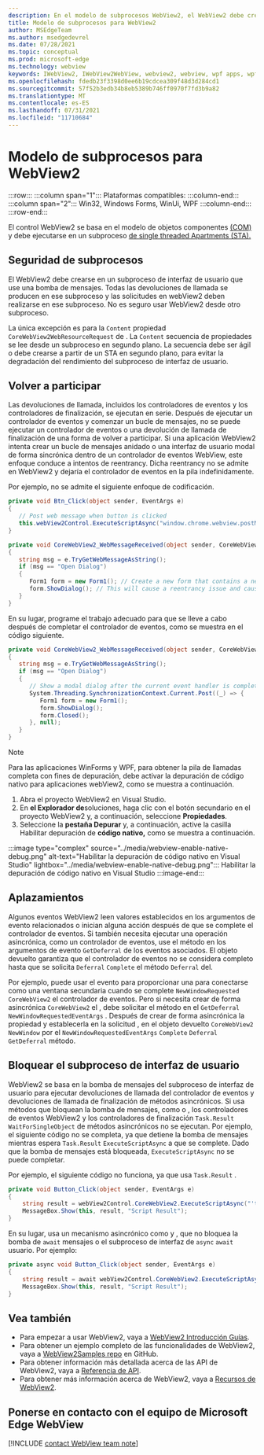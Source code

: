 ```yaml
---
description: En el modelo de subprocesos WebView2, el WebView2 debe crearse en un subproceso de interfaz de usuario con una bomba de mensajes.
title: Modelo de subprocesos para WebView2
author: MSEdgeTeam
ms.author: msedgedevrel
ms.date: 07/28/2021
ms.topic: conceptual
ms.prod: microsoft-edge
ms.technology: webview
keywords: IWebView2, IWebView2WebView, webview2, webview, wpf apps, wpf, edge, ICoreWebView2, ICoreWebView2Host, controlador de explorador, edge html
ms.openlocfilehash: fdedb23f3398d0ee6b19cdcea309f48d3d284cd1
ms.sourcegitcommit: 57f52b3edb34b8eb5389b746ff0970f7fd3b9a82
ms.translationtype: MT
ms.contentlocale: es-ES
ms.lasthandoff: 07/31/2021
ms.locfileid: "11710684"
---
```

# <a name="threading-model-for-webview2"></a>Modelo de subprocesos para WebView2

:::row:::
   :::column span="1":::
      Plataformas compatibles:
   :::column-end:::
   :::column span="2":::
      Win32, Windows Forms, WinUi, WPF
   :::column-end:::
:::row-end:::  

El control WebView2 se basa en el modelo de objetos componentes [(COM)][WindowsWin32ComTheComponentObjectModel] y debe ejecutarse en un subproceso [de single threaded Apartments (STA).][WindowsWin32ComSingleThreadedApartments]  

## <a name="thread-safety"></a>Seguridad de subprocesos  

El WebView2 debe crearse en un subproceso de interfaz de usuario que use una bomba de mensajes.  Todas las devoluciones de llamada se producen en ese subproceso y las solicitudes en webView2 deben realizarse en ese subproceso.  No es seguro usar WebView2 desde otro subproceso.  

La única excepción es para la `Content` propiedad `CoreWebView2WebResourceRequest` de .  La `Content` secuencia de propiedades se lee desde un subproceso en segundo plano.  La secuencia debe ser ágil o debe crearse a partir de un STA en segundo plano, para evitar la degradación del rendimiento del subproceso de interfaz de usuario.  

## <a name="re-entrancy"></a>Volver a participar  

Las devoluciones de llamada, incluidos los controladores de eventos y los controladores de finalización, se ejecutan en serie.  Después de ejecutar un controlador de eventos y comenzar un bucle de mensajes, no se puede ejecutar un controlador de eventos o una devolución de llamada de finalización de una forma de volver a participar.  Si una aplicación WebView2 intenta crear un bucle de mensajes anidado o una interfaz de usuario modal de forma sincrónica dentro de un controlador de eventos WebView, este enfoque conduce a intentos de reentrancy.  Dicha reentrancy no se admite en WebView2 y dejaría el controlador de eventos en la pila indefinidamente.

Por ejemplo, no se admite el siguiente enfoque de codificación.

```csharp
private void Btn_Click(object sender, EventArgs e)
{
   // Post web message when button is clicked
   this.webView2Control.ExecuteScriptAsync("window.chrome.webview.postMessage(\"Open Dialog\");");
}

private void CoreWebView2_WebMessageReceived(object sender, CoreWebView2WebMessageReceivedEventArgs e)
{
   string msg = e.TryGetWebMessageAsString();
   if (msg == "Open Dialog")
   {
      Form1 form = new Form1(); // Create a new form that contains a new WebView when web message is received.
      form.ShowDialog(); // This will cause a reentrancy issue and cause the newly created WebView inside the modal dialog to hang.
   }
}
```     

En su lugar, programe el trabajo adecuado para que se lleve a cabo después de completar el controlador de eventos, como se muestra en el código siguiente.

```csharp
private void CoreWebView2_WebMessageReceived(object sender, CoreWebView2WebMessageReceivedEventArgs e)
{
   string msg = e.TryGetWebMessageAsString();
   if (msg == "Open Dialog")
   {
      // Show a modal dialog after the current event handler is completed, to avoid potential reentrancy caused by running a nested message loop in the WebView2 event handler.
      System.Threading.SynchronizationContext.Current.Post((_) => {
         Form1 form = new Form1(); 
         form.ShowDialog();
         form.Closed();
      }, null);
   }
}
``` 

> [!NOTE]
> Para las aplicaciones WinForms y WPF, para obtener la pila de llamadas completa con fines de depuración, debe activar la depuración de código nativo para aplicaciones webView2, como se muestra a continuación.
> 1.  Abra el proyecto WebView2 en Visual Studio.
> 1.  En **el Explorador de**soluciones, haga clic con el botón secundario en el proyecto WebView2 y, a continuación, seleccione **Propiedades**.  
> 1.  Seleccione la **pestaña Depurar** y, a continuación, active la casilla Habilitar depuración de **código nativo,** como se muestra a continuación.

:::image type="complex" source="../media/webview-enable-native-debug.png" alt-text="Habilitar la depuración de código nativo en Visual Studio" lightbox="../media/webview-enable-native-debug.png":::
   Habilitar la depuración de código nativo en Visual Studio
:::image-end:::  

## <a name="deferrals"></a>Aplazamientos  

Algunos eventos WebView2 leen valores establecidos en los argumentos de evento relacionados o inician alguna acción después de que se complete el controlador de eventos.  Si también necesita ejecutar una operación asincrónica, como un controlador de eventos, use el método en los argumentos de evento `GetDeferral` de los eventos asociados.  El objeto devuelto garantiza que el controlador de eventos no se considera completo hasta que se solicita `Deferral` `Complete` el método `Deferral` del.  

Por ejemplo, puede usar el evento para proporcionar una para conectarse como una ventana secundaria cuando se complete `NewWindowRequested` `CoreWebView2` el controlador de eventos.  Pero si necesita crear de forma asincrónica `CoreWebView2` el , debe solicitar el método en el `GetDeferral` `NewWindowRequestedEventArgs` .  Después de crear de forma asincrónica la propiedad y establecerla en la solicitud , en el objeto devuelto `CoreWebView2` `NewWindow` por el `NewWindowRequestedEventArgs` `Complete` `Deferral` `GetDeferral` método.  

## <a name="block-the-ui-thread"></a>Bloquear el subproceso de interfaz de usuario  

WebView2 se basa en la bomba de mensajes del subproceso de interfaz de usuario para ejecutar devoluciones de llamada del controlador de eventos y devoluciones de llamada de finalización de métodos asincrónicos.  Si usa métodos que bloquean la bomba de mensajes, como o , los controladores de eventos WebView2 y los controladores de finalización `Task.Result` `WaitForSingleObject` de métodos asincrónicos no se ejecutan.  Por ejemplo, el siguiente código no se completa, ya que detiene la bomba de mensajes mientras espera `Task.Result` `ExecuteScriptAsync` a que se complete.  Dado que la bomba de mensajes está bloqueada, `ExecuteScriptAsync` no se puede completar.

Por ejemplo, el siguiente código no funciona, ya que usa `Task.Result` .

```csharp
private void Button_Click(object sender, EventArgs e)
{
    string result = webView2Control.CoreWebView2.ExecuteScriptAsync("'test'").Result;
    MessageBox.Show(this, result, "Script Result");
}
```  

En su lugar, usa un mecanismo asincrónico como y , que no bloquea la bomba de `await` mensajes o el subproceso de interfaz de `async` `await` usuario.  Por ejemplo:

```csharp
private async void Button_Click(object sender, EventArgs e)
{
    string result = await webView2Control.CoreWebView2.ExecuteScriptAsync("'test'");
    MessageBox.Show(this, result, "Script Result");
}
```  

## <a name="see-also"></a>Vea también  

*   Para empezar a usar WebView2, vaya a [WebView2 Introducción Guías][Webview2IndexGetStarted].  
*   Para obtener un ejemplo completo de las funcionalidades de WebView2, vaya a [WebView2Samples repo][GithubMicrosoftedgeWebview2samples] en GitHub.  
*   Para obtener información más detallada acerca de las API de WebView2, vaya a [Referencia de API][DotnetApiMicrosoftWebWebview2WpfWebview2].  
*   Para obtener más información acerca de WebView2, vaya a [Recursos de WebView2][Webview2IndexNextSteps].  

## <a name="getting-in-touch-with-the-microsoft-edge-webview-team"></a>Ponerse en contacto con el equipo de Microsoft Edge WebView  

[!INCLUDE [contact WebView team note](../includes/contact-webview-team-note.md)]  

<!-- links -->  
[Webview2IndexGetStarted]: ../index.md#get-started "Introducción: introducción a Microsoft Edge WebView2 | Microsoft Docs"  
[Webview2IndexNextSteps]: ../index.md#next-steps "Pasos siguientes: Introducción a Microsoft Edge WebView2 | Microsoft Docs"  
<!-- external links -->
[DotnetApiMicrosoftWebWebview2WpfWebview2]: /dotnet/api/microsoft.web.webview2.wpf.webview2 "Clase WebView2 | Microsoft Docs"  

[WindowsWin32ComSingleThreadedApartments]: /windows/win32/com/single-threaded-apartments "Single-Threaded Apartments | Microsoft Docs"  
[WindowsWin32ComTheComponentObjectModel]: /windows/win32/com/the-component-object-model "El modelo de objetos componentes | Microsoft Docs"  

[GithubMicrosoftedgeWebview2samples]: https://github.com/MicrosoftEdge/WebView2Samples "Ejemplos de WebView2: MicrosoftEdge/WebView2Samples | GitHub"  

